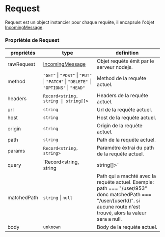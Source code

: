 # Request
Request est un object instancier pour chaque requête, il encapsule l'objet [IncomingMessage](https://nodejs.org/api/http.html#class-httpincomingmessage).

### Propriétés de Request
propriétés|type|definition
---|---|---
rawRequest|[IncomingMessage](https://nodejs.org/api/http.html#class-httpincomingmessage)|Objet requéte émit par le serveur nodejs.
method|`"GET"` \| `"POST"` \| `"PUT"` \| `"PATCH"` \| `"DELETE"` \| `"OPTIONS"` \| `"HEAD"`|Method de la requéte actuel.
headers|`Record<string, string \| string[]>`|Headers de la requéte actuel.
url|`string`|Url de la requéte actuel.
host|`string`|Host de la requéte actuel.
origin|`string`|Origin de la requéte actuel.
path|`string`|Path de la requéte actuel.
params|`Record<string, string>`|Paramétre éxtrai du path de la requéte actuel.
query|`Record<string, string | string[]>`|Query de la requéte actuel.
matchedPath|`string` \| `null`|Path qui a machté avec la requéte actuel. Exemple: path === "/user/953" donc matchedPath === "/user/{userId}". si aucune route n'est trouvé, alors la valeur sera a null.
body|`unknown`|Body de la requéte actuel.